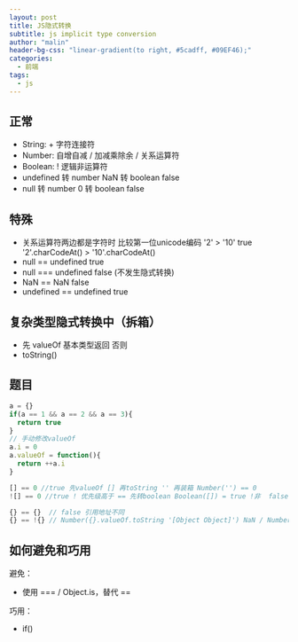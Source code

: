 ```yaml
---
layout: post
title: JS隐式转换
subtitle: js implicit type conversion
author: "malin"
header-bg-css: "linear-gradient(to right, #5cadff, #09EF46);"
categories:
  - 前端
tags:
  - js
---
```


## 正常

- String: + 字符连接符
- Number: 自增自减 / 加减乘除余 / 关系运算符
- Boolean: ! 逻辑非运算符
- undefined 转 number NaN 转 boolean false
- null 转 number 0 转 boolean false

## 特殊

- 关系运算符两边都是字符时 比较第一位unicode编码 '2' > '10' true '2'.charCodeAt() > '10'.charCodeAt()
- null == undefined true
- null === undefined false (不发生隐式转换)
- NaN == NaN false
- undefined == undefined true

## 复杂类型隐式转换中（拆箱）

- 先 valueOf 基本类型返回 否则
- toString()

## 题目

```js
a = {}
if(a == 1 && a == 2 && a == 3){
  return true
}
// 手动修改valueOf
a.i = 0
a.valueOf = function(){
  return ++a.i
}
```

```js
[] == 0 //true 先valueOf [] 再toString '' 再装箱 Number('') == 0
![] == 0 //true ! 优先级高于 == 先转boolean Boolean([]) = true !非  false Number(false) = 0

{} == {}  // false 引用地址不同
{} == !{} // Number({}.valueOf.toString '[Object Object]') NaN / Number(false) 0  NaN == 0 fales
```

## 如何避免和巧用

避免：

- 使用 === / Object.is，替代 ==

巧用：

- if()

